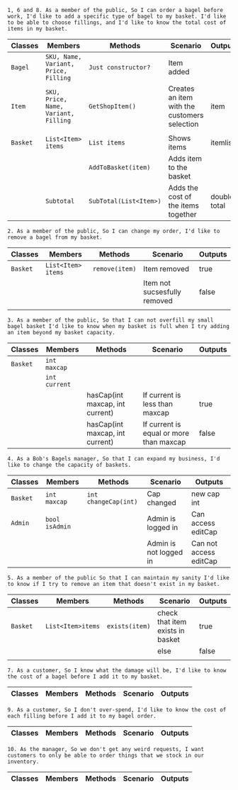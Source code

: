 ﻿`1, 6 and 8.
As a member of the public,
So I can order a bagel before work,
I'd like to add a specific type of bagel to my basket. I'd like to be able to choose fillings, and
I'd like to know the total cost of items in my basket.`

| Classes  | Members                                                            | Methods                          | Scenario                                                   | Outputs |
|----------|--------------------------------------------------------------------|----------------------------------|------------------------------------------------------------|---------|
| `Bagel ` | `SKU, Name, Variant, Price, Filling`                               | `Just constructor?`              | Item added                                                 |         |
| `Item`   | `SKU, Price, Name, Variant, Filling`                               | `GetShopItem()`                  | Creates an item with the customers selection               | item    |
|          |                                                                    |                                  |                                                            |         |
| `Basket` |  `List<Item> items`                                                | `List items`                     | Shows items                                                | itemlist|
|          |                                                                    | `AddToBasket(item)`              | Adds item to the basket                                    |         |
|          | `Subtotal`                                                         | `SubTotal(List<Item>)`           | Adds the cost of the items together                        | double total |

`2.
As a member of the public,
So I can change my order,
I'd like to remove a bagel from my basket.`

| Classes  | Members                                                            | Methods                             | Scenario                                                   | Outputs |
|----------|--------------------------------------------------------------------|-------------------------------------|------------------------------------------------------------|---------|
| `Basket` | `List<Item> items`                                                 | `remove(item)`                      | Item removed                                               | true    |
|          |                                                                    |                                     | Item not sucsesfully removed                               | false   |
|          |                                                                    |                                     |                                                            |         |

`3.
As a member of the public,
So that I can not overfill my small bagel basket
I'd like to know when my basket is full when I try adding an item beyond my basket capacity.`

| Classes  | Members                                                            | Methods                             | Scenario                                                   | Outputs |
|----------|--------------------------------------------------------------------|-------------------------------------|------------------------------------------------------------|---------|
| `Basket` | `int maxcap`                                                       |                                     |                                                            |         |
|          | `int current`                                                      |                                     |                                                            |         |
|          |                                                                    |    hasCap(int maxcap, int current)  |   If current is less than maxcap                           |   true  |
|          |                                                                    |    hasCap(int maxcap, int current)  |   If current is equal or more than maxcap                  |   false |

`4.
As a Bob's Bagels manager,
So that I can expand my business,
I'd like to change the capacity of baskets.`

| Classes  | Members                                                            | Methods                             | Scenario                                                   | Outputs                |
|----------|--------------------------------------------------------------------|-------------------------------------|------------------------------------------------------------|------------------------|
| `Basket` | `int maxcap`                                                       | `int changeCap(int)`                | Cap changed                                                | new cap int            |
| `Admin`  | `bool isAdmin`                                                     |                                     | Admin is logged in                                         | Can access editCap     | 
|          |                                                                    |                                     | Admin is not logged in                                     | Can not access editCap|

`5.
As a member of the public
So that I can maintain my sanity
I'd like to know if I try to remove an item that doesn't exist in my basket.`

| Classes  | Members                                                            | Methods                             | Scenario                                                   | Outputs |
|----------|--------------------------------------------------------------------|-------------------------------------|------------------------------------------------------------|---------|
| `Basket` | `List<Item>items`                                                  | `exists(item)`                      | check that item exists in basket                           | true    |
|          |                                                                    |                                     | else                                                       | false   |
|          |                                                                    |                                     |                                                            |         |

`7.
As a customer,
So I know what the damage will be,
I'd like to know the cost of a bagel before I add it to my basket.`

| Classes  | Members                                                            | Methods                             | Scenario                                                   | Outputs |
|----------|--------------------------------------------------------------------|-------------------------------------|------------------------------------------------------------|---------|

`9.
As a customer,
So I don't over-spend,
I'd like to know the cost of each filling before I add it to my bagel order.`

| Classes  | Members                                                            | Methods                             | Scenario                                                   | Outputs |
|----------|--------------------------------------------------------------------|-------------------------------------|------------------------------------------------------------|---------|

`10.
As the manager,
So we don't get any weird requests,
I want customers to only be able to order things that we stock in our inventory.`

| Classes  | Members                                                            | Methods                             | Scenario                                                   | Outputs |
|----------|--------------------------------------------------------------------|-------------------------------------|------------------------------------------------------------|---------|

